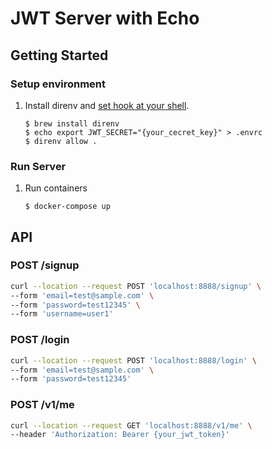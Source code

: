 # JWT Server with Echo

## Getting Started
### Setup environment
1. Install direnv and [set hook at your shell](https://github.com/direnv/direnv/blob/master/docs/hook.md).
    ```
    $ brew install direnv
    $ echo export JWT_SECRET="{your_cecret_key}" > .envrc
    $ direnv allow .
    ```
    
### Run Server
1. Run containers
    ```
    $ docker-compose up
    ```

## API
### POST /signup
```sh
curl --location --request POST 'localhost:8888/signup' \
--form 'email=test@sample.com' \
--form 'password=test12345' \
--form 'username=user1'
```

### POST /login
```sh
curl --location --request POST 'localhost:8888/login' \
--form 'email=test@sample.com' \
--form 'password=test12345'

```

### POST /v1/me
```sh
curl --location --request GET 'localhost:8888/v1/me' \
--header 'Authorization: Bearer {your_jwt_token}'
```
